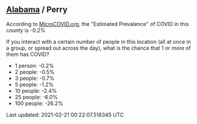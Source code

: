 
## [Alabama](/united-states/alabama) / Perry

According to [MicroCOVID.org](http://microcovid.org),
the "Estimated Prevalence" of COVID in this county is -0.2%

If you interact with a certain number of people in this location
(all at once in a group, or spread out across the day), what is the chance that
1 or more of them has COVID?

- 1 person: -0.2%
- 2 people: -0.5%
- 3 people: -0.7%
- 5 people: -1.2%
- 10 people: -2.4%
- 25 people: -6.0%
- 100 people: -26.2%

Last updated: 2021-02-21 00:22:07.518345 UTC

